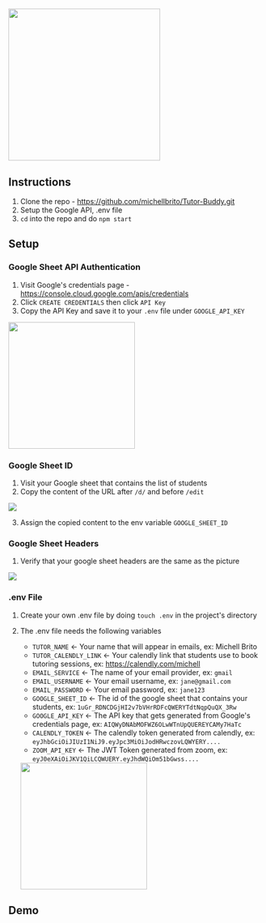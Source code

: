 # <img src="https://i.imgur.com/sjkXuW3.png" width="300" height="300">

## Instructions

1. Clone the repo - https://github.com/michellbrito/Tutor-Buddy.git
2. Setup the Google API, .env file
3. `cd` into the repo and do `npm start`

## Setup

### Google Sheet API Authentication

1. Visit Google's credentials page - https://console.cloud.google.com/apis/credentials
2. Click `CREATE CREDENTIALS` then click `API Key`
3. Copy the API Key and save it to your `.env` file under `GOOGLE_API_KEY`

<img src="https://i.imgur.com/VbbT5xO.png" height='250px'>

### Google Sheet ID

1. Visit your Google sheet that contains the list of students
2. Copy the content of the URL after `/d/` and before `/edit`

<img src="https://i.imgur.com/xfgRMDb.png">

3. Assign the copied content to the env variable `GOOGLE_SHEET_ID`

### Google Sheet Headers

1. Verify that your google sheet headers are the same as the picture

<img src="https://i.imgur.com/Fd3mtEg.png">

### .env File

1. Create your own .env file by doing `touch .env` in the project's directory
2. The .env file needs the following variables

   - `TUTOR_NAME` <- Your name that will appear in emails, ex: Michell Brito
   - `TUTOR_CALENDLY_LINK` <- Your calendly link that students use to book tutoring sessions, ex: https://calendly.com/michell
   - `EMAIL_SERVICE` <- The name of your email provider, ex: `gmail`
   - `EMAIL_USERNAME` <- Your email username, ex: `jane@gmail.com`
   - `EMAIL_PASSWORD` <- Your email password, ex: `jane123`
   - `GOOGLE_SHEET_ID` <- The id of the google sheet that contains your students, ex: `1uGr_RDNCDGjHI2v7bVHrRDFcQWERYTdtNqpQuQX_3Rw`
   - `GOOGLE_API_KEY` <- The API key that gets generated from Google's credentials page, ex: `AIQWyDNAbMOFWZ6OLwWTnUpQUEREYCAMy7HaTc`
   - `CALENDLY_TOKEN` <- The calendly token generated from calendly, ex: `eyJhbGciOiJIUzI1NiJ9.eyJpc3MiOiJodHRwczovLQWYERY....`
   - `ZOOM_API_KEY` <- The JWT Token generated from zoom, ex: `eyJ0eXAiOiJKV1QiLCQWUERY.eyJhdWQiOm51bGwss....`

    <img src="https://i.imgur.com/LMNlPhD.png" height='250px'>

## Demo
